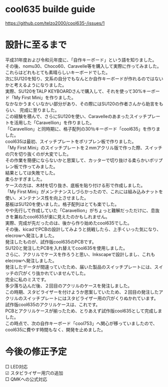 # cool635 builde guide
https://github.com/telzo2000/cool635-/issues/1
# 設計に至るまで<br>
平成31年度および令和元年度に、「自作キーボード」という語を知りました。<br>
その後、nomu30、Choco60、Caravelle等を購入して実際に作ってみました。<br>
これらはどれもとても素晴らしいキーボードでした。<br>
次にSU120を知り、文系の自分でもなんとか自作キーボードが作れるのではないかと考えるようになりました。<br>
実際、SU120をTALP KEYBOARDさんで購入して、それを使って30%キーボード「My First Mini」を作りました。<br>
なかなかうまくいなかい部分があり、その際にはSU120の作者さんから助言をもらい、
完成に至りました。<br>
この経験を積んで、さらにSU120を使い、Caravelleのあまったスイッチプレートを活用した「Caravellion」を作りました。<br>
「Caravellion」と同時期に、格子配列の30％キーボード「cool635」を作りました。<br>
cool635は最初、スイッチプレートをポリプレン板で作りました。<br>
「My First Mini」のスイッチプレートを２mmアクリル版で作った際、スイッチの穴を切り抜くのが大変でした。<br>
その作業を簡便にならないかと思案して、カッターで切り抜ける柔らかいポリプレン板で作ってみました。<br>
結果としては失敗でした。<br>
柔らかすぎました。<br>
ケースの方は、木材を切り抜き、底板を貼り付ける形で作成しました。<br>
「My First Mini」がメンテナンスしづらかったので、これには組み込みナットを使い、メンテナンス性を向上させました。<br>
基板はSU120を使いました。格子配列はとても楽でした。<br>
やや先行して作成していた「Caravellion」がちょっと難解だっただけに、息抜きを兼ねたcool635が楽に見えたのかもしれません。<br>
実際、完成が先だったのは、後から作り始めたcool635でした。<br>
その後、kicadでPCBの設計してみようと挑戦したら、上手くいった気になり、elecrowへ発注しました。<br>
発注したものが、試作版cool635のPCBです。<br>
SU120と発注したPCBを入れ替えてcool635を使用しました。<br>
さらに、アクリルでケースを作ろうと思い、Inkscapeで設計しまし、これもelecrowへ発注しました。<br>
発注したデータが間違っていたため、届いた製品のスイッチプレートには、スイッチの穴がくり抜かれていませんでした。<br>
完全に私のミスです。<br>
多少落ち込んだ後、２回目のアクリルのケースを発注しました。<br>
この時期、スタビライザーを付けようか思案していたため、２回目の発注したアクリルのスイッチプレートにはスタビライザー用の穴がくりぬかれています。<br>
試作版cool635のアクリルケースは、これです。<br>
PCBとアクリルケースが揃ったため、とりあえず試作版cool635として完成しました。<br>
この時点で、次の自作キーボード「cool753」へ関心が移っていましたので、cool635に費やす時間もなく、開発を止めました。<br>

# 今後の修正予定
□ LED対応<br>
☑︎ スタビライザー用穴の追加<br>
□ QMKへの公式対応<br>
